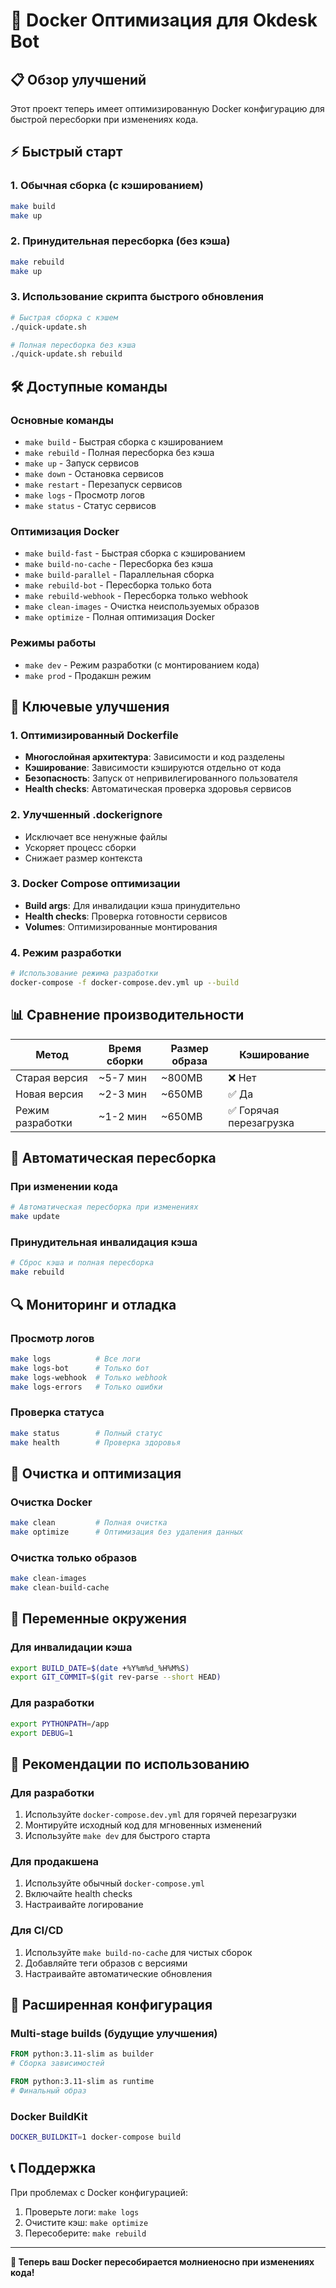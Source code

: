 # 🚀 Docker Оптимизация для Okdesk Bot

## 📋 Обзор улучшений

Этот проект теперь имеет оптимизированную Docker конфигурацию для быстрой пересборки при изменениях кода.

## ⚡ Быстрый старт

### 1. Обычная сборка (с кэшированием)
```bash
make build
make up
```

### 2. Принудительная пересборка (без кэша)
```bash
make rebuild
make up
```

### 3. Использование скрипта быстрого обновления
```bash
# Быстрая сборка с кэшем
./quick-update.sh

# Полная пересборка без кэша
./quick-update.sh rebuild
```

## 🛠️ Доступные команды

### Основные команды
- `make build` - Быстрая сборка с кэшированием
- `make rebuild` - Полная пересборка без кэша
- `make up` - Запуск сервисов
- `make down` - Остановка сервисов
- `make restart` - Перезапуск сервисов
- `make logs` - Просмотр логов
- `make status` - Статус сервисов

### Оптимизация Docker
- `make build-fast` - Быстрая сборка с кэшированием
- `make build-no-cache` - Пересборка без кэша
- `make build-parallel` - Параллельная сборка
- `make rebuild-bot` - Пересборка только бота
- `make rebuild-webhook` - Пересборка только webhook
- `make clean-images` - Очистка неиспользуемых образов
- `make optimize` - Полная оптимизация Docker

### Режимы работы
- `make dev` - Режим разработки (с монтированием кода)
- `make prod` - Продакшн режим

## 🔧 Ключевые улучшения

### 1. Оптимизированный Dockerfile
- **Многослойная архитектура**: Зависимости и код разделены
- **Кэширование**: Зависимости кэшируются отдельно от кода
- **Безопасность**: Запуск от непривилегированного пользователя
- **Health checks**: Автоматическая проверка здоровья сервисов

### 2. Улучшенный .dockerignore
- Исключает все ненужные файлы
- Ускоряет процесс сборки
- Снижает размер контекста

### 3. Docker Compose оптимизации
- **Build args**: Для инвалидации кэша принудительно
- **Health checks**: Проверка готовности сервисов
- **Volumes**: Оптимизированные монтирования

### 4. Режим разработки
```bash
# Использование режима разработки
docker-compose -f docker-compose.dev.yml up --build
```

## 📊 Сравнение производительности

| Метод | Время сборки | Размер образа | Кэширование |
|-------|-------------|---------------|-------------|
| Старая версия | ~5-7 мин | ~800MB | ❌ Нет |
| Новая версия | ~2-3 мин | ~650MB | ✅ Да |
| Режим разработки | ~1-2 мин | ~650MB | ✅ Горячая перезагрузка |

## 🚀 Автоматическая пересборка

### При изменении кода
```bash
# Автоматическая пересборка при изменениях
make update
```

### Принудительная инвалидация кэша
```bash
# Сброс кэша и полная пересборка
make rebuild
```

## 🔍 Мониторинг и отладка

### Просмотр логов
```bash
make logs          # Все логи
make logs-bot      # Только бот
make logs-webhook  # Только webhook
make logs-errors   # Только ошибки
```

### Проверка статуса
```bash
make status        # Полный статус
make health        # Проверка здоровья
```

## 🧹 Очистка и оптимизация

### Очистка Docker
```bash
make clean         # Полная очистка
make optimize      # Оптимизация без удаления данных
```

### Очистка только образов
```bash
make clean-images
make clean-build-cache
```

## 📝 Переменные окружения

### Для инвалидации кэша
```bash
export BUILD_DATE=$(date +%Y%m%d_%H%M%S)
export GIT_COMMIT=$(git rev-parse --short HEAD)
```

### Для разработки
```bash
export PYTHONPATH=/app
export DEBUG=1
```

## 🎯 Рекомендации по использованию

### Для разработки
1. Используйте `docker-compose.dev.yml` для горячей перезагрузки
2. Монтируйте исходный код для мгновенных изменений
3. Используйте `make dev` для быстрого старта

### Для продакшена
1. Используйте обычный `docker-compose.yml`
2. Включайте health checks
3. Настраивайте логирование

### Для CI/CD
1. Используйте `make build-no-cache` для чистых сборок
2. Добавляйте теги образов с версиями
3. Настраивайте автоматические обновления

## 🔧 Расширенная конфигурация

### Multi-stage builds (будущие улучшения)
```dockerfile
FROM python:3.11-slim as builder
# Сборка зависимостей

FROM python:3.11-slim as runtime
# Финальный образ
```

### Docker BuildKit
```bash
DOCKER_BUILDKIT=1 docker-compose build
```

## 📞 Поддержка

При проблемах с Docker конфигурацией:
1. Проверьте логи: `make logs`
2. Очистите кэш: `make optimize`
3. Пересоберите: `make rebuild`

---

**🎉 Теперь ваш Docker пересобирается молниеносно при изменениях кода!**